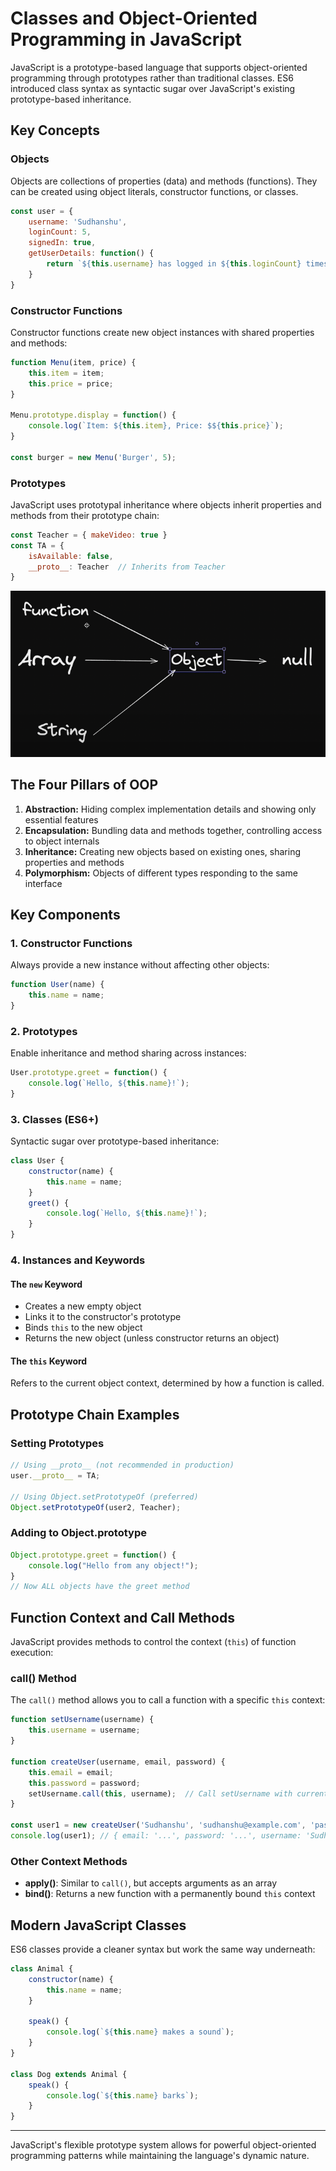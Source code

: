 # Classes and Object-Oriented Programming in JavaScript

JavaScript is a prototype-based language that supports object-oriented programming through prototypes rather than traditional classes. ES6 introduced class syntax as syntactic sugar over JavaScript's existing prototype-based inheritance.

## Key Concepts

### Objects
Objects are collections of properties (data) and methods (functions). They can be created using object literals, constructor functions, or classes.

```js
const user = {
    username: 'Sudhanshu',
    loginCount: 5,
    signedIn: true,
    getUserDetails: function() {
        return `${this.username} has logged in ${this.loginCount} times`;
    }
}
```

### Constructor Functions
Constructor functions create new object instances with shared properties and methods:

```js
function Menu(item, price) {
    this.item = item;
    this.price = price;
}

Menu.prototype.display = function() {
    console.log(`Item: ${this.item}, Price: $${this.price}`);
}

const burger = new Menu('Burger', 5);
```

### Prototypes
JavaScript uses prototypal inheritance where objects inherit properties and methods from their prototype chain:

```js
const Teacher = { makeVideo: true }
const TA = { 
    isAvailable: false,
    __proto__: Teacher  // Inherits from Teacher
}
```

![Prototype Chain](image.png)

## The Four Pillars of OOP

1. **Abstraction:** Hiding complex implementation details and showing only essential features
2. **Encapsulation:** Bundling data and methods together, controlling access to object internals
3. **Inheritance:** Creating new objects based on existing ones, sharing properties and methods
4. **Polymorphism:** Objects of different types responding to the same interface

## Key Components

### 1. Constructor Functions
Always provide a new instance without affecting other objects:
```js
function User(name) {
    this.name = name;
}
```

### 2. Prototypes
Enable inheritance and method sharing across instances:
```js
User.prototype.greet = function() {
    console.log(`Hello, ${this.name}!`);
}
```

### 3. Classes (ES6+)
Syntactic sugar over prototype-based inheritance:
```js
class User {
    constructor(name) {
        this.name = name;
    }
    greet() {
        console.log(`Hello, ${this.name}!`);
    }
}
```

### 4. Instances and Keywords

#### The `new` Keyword
- Creates a new empty object
- Links it to the constructor's prototype
- Binds `this` to the new object
- Returns the new object (unless constructor returns an object)

#### The `this` Keyword
Refers to the current object context, determined by how a function is called.

## Prototype Chain Examples

### Setting Prototypes
```js
// Using __proto__ (not recommended in production)
user.__proto__ = TA;

// Using Object.setPrototypeOf (preferred)
Object.setPrototypeOf(user2, Teacher);
```

### Adding to Object.prototype
```js
Object.prototype.greet = function() {
    console.log("Hello from any object!");
}
// Now ALL objects have the greet method
```

## Function Context and Call Methods

JavaScript provides methods to control the context (`this`) of function execution:

### call() Method
The `call()` method allows you to call a function with a specific `this` context:

```js
function setUsername(username) {
    this.username = username;
}

function createUser(username, email, password) {
    this.email = email;
    this.password = password;
    setUsername.call(this, username);  // Call setUsername with current context
}

const user1 = new createUser('Sudhanshu', 'sudhanshu@example.com', 'password123');
console.log(user1); // { email: '...', password: '...', username: 'Sudhanshu' }
```

### Other Context Methods
- **apply()**: Similar to `call()`, but accepts arguments as an array
- **bind()**: Returns a new function with a permanently bound `this` context

## Modern JavaScript Classes

ES6 classes provide a cleaner syntax but work the same way underneath:

```js
class Animal {
    constructor(name) {
        this.name = name;
    }
    
    speak() {
        console.log(`${this.name} makes a sound`);
    }
}

class Dog extends Animal {
    speak() {
        console.log(`${this.name} barks`);
    }
}
```

---

JavaScript's flexible prototype system allows for powerful object-oriented programming patterns while maintaining the language's dynamic nature.